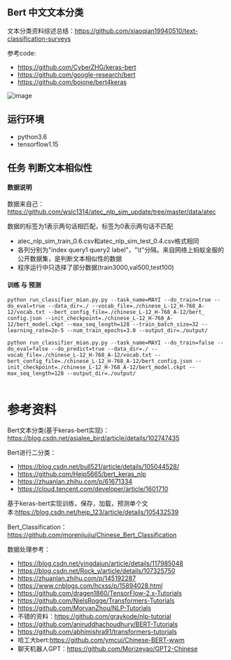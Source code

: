 ## Bert  中文文本分类

文本分类资料综述总结：https://github.com/xiaoqian19940510/text-classification-surveys

参考code: 
- https://github.com/CyberZHG/keras-bert
- https://github.com/google-research/bert
- https://github.com/bojone/bert4keras

![image](https://user-images.githubusercontent.com/36963108/203489367-de15addb-addf-447b-9273-64b9ba4f8d41.png)


## 运行环境
- python3.6
- tensorflow1.15


## 任务 判断文本相似性
#### 数据说明 
数据来自己：https://github.com/wslc1314/atec_nlp_sim_update/tree/master/data/atec

数据的标签为1表示两句话相匹配，标签为0表示两句话不匹配

- atec_nlp_sim_train_0.6.csv和atec_nlp_sim_test_0.4.csv格式相同 
- 各列分别为"index query1 query2 label"，"\t"分隔。来自网络上蚂蚁金服的公开数据集，是判断文本相似性的数据  
- 程序运行中只选择了部分数据(train3000,val500,test100)  


#### 训练 与 预测

```buildoutcfg
python run_classifier_mian.py.py --task_name=MAYI --do_train=true --do_eval=true --data_dir=./ --vocab_file=./chinese_L-12_H-768_A-12/vocab.txt --bert_config_file=./chinese_L-12_H-768_A-12/bert_
config.json --init_checkpoint=./chinese_L-12_H-768_A-12/bert_model.ckpt --max_seq_length=128 --train_batch_size=32 --learning_rate=2e-5 --num_train_epochs=3.0 --output_dir=./output/
 
python run_classifier_mian.py.py --task_name=MAYI --do_train=false --do_eval=false --do_predict=true --data_dir=./ --vocab_file=./chinese_L-12_H-768_A-12/vocab.txt --bert_config_file=./chinese_L-12_H-768_A-12/bert_config.json --init_checkpoint=./chinese_L-12_H-768_A-12/bert_model.ckpt --max_seq_length=128 --output_dir=./output/
  
```

 

# 参考资料

Bert文本分类(基于keras-bert实现)：https://blog.csdn.net/asialee_bird/article/details/102747435 

Bert进行二分类：
- https://blog.csdn.net/bull521/article/details/105044528/  
- https://github.com/Hejp5665/bert_keras_nlp  
- https://zhuanlan.zhihu.com/p/61671334 
- https://cloud.tencent.com/developer/article/1601710

基于keras-bert实现训练，保存，加载，预测单个文本:https://blog.csdn.net/hejp_123/article/details/105432539

Bert_Classification：https://github.com/morenjiujiu/Chinese_Bert_Classification

数据处理参考：
- https://blog.csdn.net/yingdajun/article/details/117985048
- https://blog.csdn.net/Rock_y/article/details/107325750
- https://zhuanlan.zhihu.com/p/145192287
- https://www.cnblogs.com/hcxss/p/15894028.html
- https://github.com/dragen1860/TensorFlow-2.x-Tutorials
- https://github.com/NielsRogge/Transformers-Tutorials
- https://github.com/MorvanZhou/NLP-Tutorials
- 不错的资料：https://github.com/graykode/nlp-tutorial
- https://github.com/aniruddhachoudhury/BERT-Tutorials
- https://github.com/abhimishra91/transformers-tutorials
- 哈工大bert:https://github.com/ymcui/Chinese-BERT-wwm
- 聊天机器人GPT：https://github.com/Morizeyao/GPT2-Chinese

